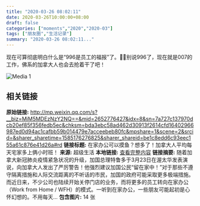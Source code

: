 ```yaml
---
title: "2020-03-26 08:02:11"
date: 2020-03-26T10:00:00+08:00
draft: false
categories: ["moments","2020","2020-03"]
tags: ["朋友圈","生活记录"]
summary: "2020-03-26 08:02:11..."
---
```


现在可算彻底明白什么是“996是员工的福报”了。🥴😢别说996了，现在就是007的工作，佛系的加拿大人也会去抢着干了吧！

![Media 1](/Moments/photos/2020-03-26/202003260802110.jpg)

## 相关链接

**原始链接:** http://mp.weixin.qq.com/s?__biz=MjM5MDEzNzY2NQ==&mid=2652776427&idx=8&sn=7a727c137970dcb20ef85f356fedb5ec&chksm=bda3ebc58ad462d30913f2614cfd16402966987ed0d94ac1cafbb59b014479e7acceebeb80fc&mpshare=1&scene=2&srcid=&sharer_sharetime=1585176276825&sharer_shareid=be1c8edd6c93eec155a61c876e41d26a#rd
**链接标题:** 在家办公可以摸鱼？想多了！加拿大人平均每天宅家多上俩小时班！
**来源:** 超级生活
**本地链接:** [查看完整内容](/link_content/2020/03/2020-03-26/link_content/)
**链接摘要:** 随着加拿大新冠肺炎疫情紧急状况的升级，加国总理特鲁多于3月23日在渥太华发表演说，向加拿大人发出了严厉警告！他强烈建议加国公民“留在家中！”对于那些不遵守隔离措施和人际交流距离的不听话的市民，加国的政府可能采取更多极端措施。而近日来，不少公司也陆续开始关停门店的业务，而将更多的员工转向在家办公（Work from Home / WFH）的模式。一听到在家办公，一些朋友可能起初是心怀幻想的。不用每天...
**包含图片:** 14 张

